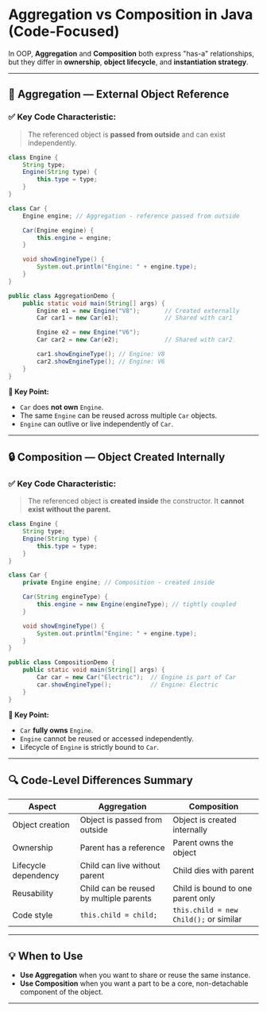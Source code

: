 # Aggregation vs Composition in Java (Code-Focused)

In OOP, **Aggregation** and **Composition** both express "has-a" relationships, but they differ in **ownership**, **object lifecycle**, and **instantiation strategy**.

---

## 🔗 Aggregation — External Object Reference

### ✅ Key Code Characteristic:
> The referenced object is **passed from outside** and can exist independently.

```java
class Engine {
    String type;
    Engine(String type) {
        this.type = type;
    }
}

class Car {
    Engine engine; // Aggregation - reference passed from outside

    Car(Engine engine) {
        this.engine = engine;
    }

    void showEngineType() {
        System.out.println("Engine: " + engine.type);
    }
}

public class AggregationDemo {
    public static void main(String[] args) {
        Engine e1 = new Engine("V8");       // Created externally
        Car car1 = new Car(e1);             // Shared with car1

        Engine e2 = new Engine("V6");
        Car car2 = new Car(e2);             // Shared with car2

        car1.showEngineType(); // Engine: V8
        car2.showEngineType(); // Engine: V6
    }
}
```

**🧠 Key Point:**  
- `Car` does **not own** `Engine`.
- The same `Engine` can be reused across multiple `Car` objects.
- `Engine` can outlive or live independently of `Car`.

---

## 🔒 Composition — Object Created Internally

### ✅ Key Code Characteristic:
> The referenced object is **created inside** the constructor. It **cannot exist without the parent.**

```java
class Engine {
    String type;
    Engine(String type) {
        this.type = type;
    }
}

class Car {
    private Engine engine; // Composition - created inside

    Car(String engineType) {
        this.engine = new Engine(engineType); // tightly coupled
    }

    void showEngineType() {
        System.out.println("Engine: " + engine.type);
    }
}

public class CompositionDemo {
    public static void main(String[] args) {
        Car car = new Car("Electric");  // Engine is part of Car
        car.showEngineType();           // Engine: Electric
    }
}
```

**🧠 Key Point:**  
- `Car` **fully owns** `Engine`.
- `Engine` cannot be reused or accessed independently.
- Lifecycle of `Engine` is strictly bound to `Car`.

---

## 🔍 Code-Level Differences Summary

| Aspect                 | Aggregation                                | Composition                               |
|------------------------|---------------------------------------------|--------------------------------------------|
| Object creation        | Object is passed from outside               | Object is created internally               |
| Ownership              | Parent has a reference                      | Parent owns the object                     |
| Lifecycle dependency   | Child can live without parent               | Child dies with parent                     |
| Reusability            | Child can be reused by multiple parents     | Child is bound to one parent only          |
| Code style             | `this.child = child;`                       | `this.child = new Child();` or similar     |

---

## 💡 When to Use

- **Use Aggregation** when you want to share or reuse the same instance.
- **Use Composition** when you want a part to be a core, non-detachable component of the object.

---
